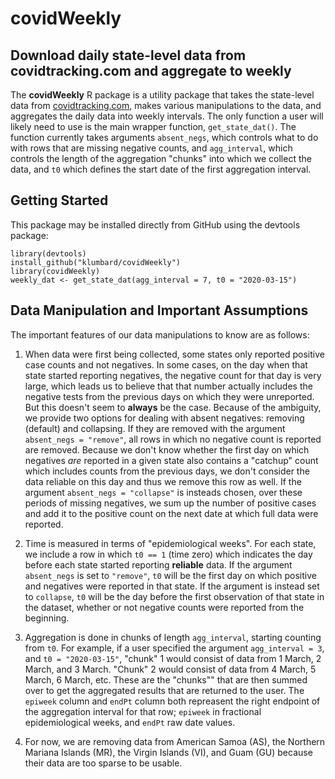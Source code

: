 # covidWeekly

## Download daily state-level data from covidtracking.com and aggregate to weekly

The **covidWeekly** R package is a utility package that takes the state-level data from [covidtracking.com](https://covidtracking.com), makes various manipulations to the data, and aggregates the daily data into weekly intervals. The only function a user will likely need to use is the main wrapper function, `get_state_dat()`. The function currently takes arguments `absent_negs`, which controls what to do with rows that are missing negative counts, and `agg_interval`, which controls the length of the aggregation "chunks" into which we collect the data, and `t0` which defines the start date of the first aggregation interval.

## Getting Started
This package may be installed directly from GitHub using the devtools package:
```
library(devtools)
install_github("klumbard/covidWeekly") 
library(covidWeekly)
weekly_dat <- get_state_dat(agg_interval = 7, t0 = "2020-03-15")
```

## Data Manipulation and Important Assumptions
The important features of our data manipulations to know are as follows:
1. When data were first being collected, some states only reported positive case counts and not negatives. In some cases, on the day when that state started reporting negatives, the negative count for that day is very large, which leads us to believe that that number actually includes the negative tests from the previous days on which they were unreported. But this doesn't seem to **always** be the case. Because of the ambiguity, we provide two options for dealing with absent negatives: removing (default) and collapsing. If they are removed with the argument `absent_negs = "remove"`, all rows in which no negative count is reported are removed. Because we don't know whether the first day on which negatives *are* reported in a given state also contains a "catchup" count which includes counts from the previous days, we don't consider the data reliable on this day and thus we remove this row as well. If the argument `absent_negs = "collapse"` is insteads chosen, over these periods of missing negatives, we sum up the number of positive cases and add it to the positive count on the next date at which full data were reported.

2. Time is measured in terms of "epidemiological weeks". For each state, we include a row in which `t0 == 1` (time zero) which indicates the day before each state started reporting **reliable** data. If the argument `absent_negs` is set to `"remove"`, `t0` will be the first day on which positive and negatives were reported in that state. If the argument is instead set to `collapse`, `t0` will be the day before the first observation of that state in the dataset, whether or not negative counts were reported from the beginning.

3. Aggregation is done in chunks of length `agg_interval`, starting counting from `t0`. For example, if a user specified the argument `agg_interval = 3`, and `t0 = "2020-03-15"`, "chunk" 1 would consist of data from 1 March, 2 March, and 3 March. "Chunk" 2 would consist of data from 4 March, 5 March, 6 March, etc. These are the "chunks"" that are then summed over to get the aggregated results that are returned to the user.  The `epiweek` column and `endPt` column both repreasent the right endpoint of the aggregation interval for that row; `epiweek` in fractional epidemiological weeks, and `endPt` raw date values.

4. For now, we are removing data from American Samoa (AS), the Northern Mariana Islands (MR), the Virgin Islands (VI), and Guam (GU) because their data are too sparse to be usable.
